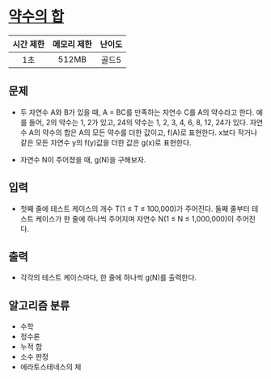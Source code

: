 # [약수의 합](https://www.acmicpc.net/problem/17425)

|시간 제한|메모리 제한|난이도|
|:-------:|:--------:|:----:|
|1초|512MB|골드5|

## 문제
- 두 자연수 A와 B가 있을 때, A = BC를 만족하는 자연수 C를 A의 약수라고 한다. 예를 들어, 2의 약수는 1, 2가 있고, 24의 약수는 1, 2, 3, 4, 6, 8, 12, 24가 있다. 자연수 A의 약수의 합은 A의 모든 약수를 더한 값이고, f(A)로 표현한다. x보다 작거나 같은 모든 자연수 y의 f(y)값을 더한 값은 g(x)로 표현한다.

- 자연수 N이 주어졌을 때, g(N)을 구해보자.

## 입력
- 첫째 줄에 테스트 케이스의 개수 T(1 ≤ T ≤ 100,000)가 주어진다. 둘째 줄부터 테스트 케이스가 한 줄에 하나씩 주어지며 자연수 N(1 ≤ N ≤ 1,000,000)이 주어진다.

## 출력
- 각각의 테스트 케이스마다, 한 줄에 하나씩 g(N)를 출력한다.

## 알고리즘 분류
 - 수학
 - 정수론
 - 누적 합
 - 소수 판정
 - 에라토스테네스의 체